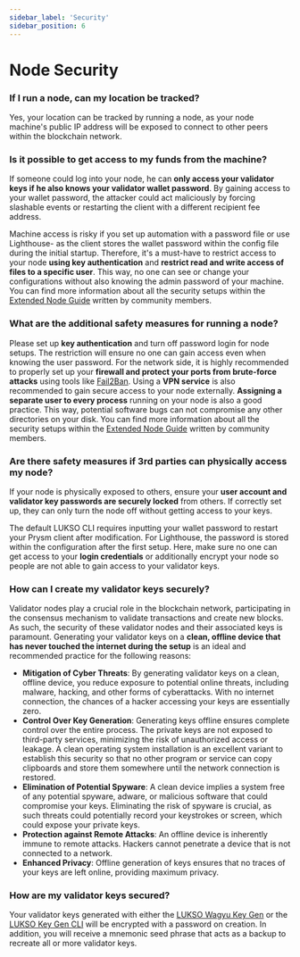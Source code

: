 ```yaml
---
sidebar_label: 'Security'
sidebar_position: 6
---
```


# Node Security

### If I run a node, can my location be tracked?

Yes, your location can be tracked by running a node, as your node machine's public IP address will be exposed to connect to other peers within the blockchain network.

### Is it possible to get access to my funds from the machine?

If someone could log into your node, he can **only access your validator keys if he also knows your validator wallet password**. By gaining access to your wallet password, the attacker could act maliciously by forcing slashable events or restarting the client with a different recipient fee address.

Machine access is risky if you set up automation with a password file or use Lighthouse- as the client stores the wallet password within the config file during the initial startup. Therefore, it's a must-have to restrict access to your node **using key authentication** and **restrict read and write access of files to a specific user**. This way, no one can see or change your configurations without also knowing the admin password of your machine. You can find more information about all the security setups within the [Extended Node Guide](https://docs.luksoverse.io/docs/) written by community members.

### What are the additional safety measures for running a node?

Please set up **key authentication** and turn off password login for node setups. The restriction will ensure no one can gain access even when knowing the user password. For the network side, it is highly recommended to properly set up your **firewall and protect your ports from brute-force attacks** using tools like [Fail2Ban](https://www.fail2ban.org/). Using a **VPN service** is also recommended to gain secure access to your node externally. **Assigning a separate user to every process** running on your node is also a good practice. This way, potential software bugs can not compromise any other directories on your disk. You can find more information about all the security setups within the [Extended Node Guide](https://docs.luksoverse.io/docs/) written by community members.

### Are there safety measures if 3rd parties can physically access my node?

If your node is physically exposed to others, ensure your **user account and validator key passwords are securely locked** from others. If correctly set up, they can only turn the node off without getting access to your keys.

The default LUKSO CLI requires inputting your wallet password to restart your Prysm client after modification. For Lighthouse, the password is stored within the configuration after the first setup. Here, make sure no one can get access to your **login credentials** or additionally encrypt your node so people are not able to gain access to your validator keys.

### How can I create my validator keys securely?

Validator nodes play a crucial role in the blockchain network, participating in the consensus mechanism to validate transactions and create new blocks. As such, the security of these validator nodes and their associated keys is paramount. Generating your validator keys on a **clean, offline device that has never touched the internet during the setup** is an ideal and recommended practice for the following reasons:

- **Mitigation of Cyber Threats**: By generating validator keys on a clean, offline device, you reduce exposure to potential online threats, including malware, hacking, and other forms of cyberattacks. With no internet connection, the chances of a hacker accessing your keys are essentially zero.
- **Control Over Key Generation**: Generating keys offline ensures complete control over the entire process. The private keys are not exposed to third-party services, minimizing the risk of unauthorized access or leakage. A clean operating system installation is an excellent variant to establish this security so that no other program or service can copy clipboards and store them somewhere until the network connection is restored.
- **Elimination of Potential Spyware**: A clean device implies a system free of any potential spyware, adware, or malicious software that could compromise your keys. Eliminating the risk of spyware is crucial, as such threats could potentially record your keystrokes or screen, which could expose your private keys.
- **Protection against Remote Attacks**: An offline device is inherently immune to remote attacks. Hackers cannot penetrate a device that is not connected to a network.
- **Enhanced Privacy**: Offline generation of keys ensures that no traces of your keys are left online, providing maximum privacy.

### How are my validator keys secured?

Your validator keys generated with either the [LUKSO Wagyu Key Gen](https://github.com/lukso-network/tools-wagyu-key-gen) or the [LUKSO Key Gen CLI](https://github.com/lukso-network/tools-key-gen-cli) will be encrypted with a password on creation. In addition, you will receive a mnemonic seed phrase that acts as a backup to recreate all or more validator keys.

